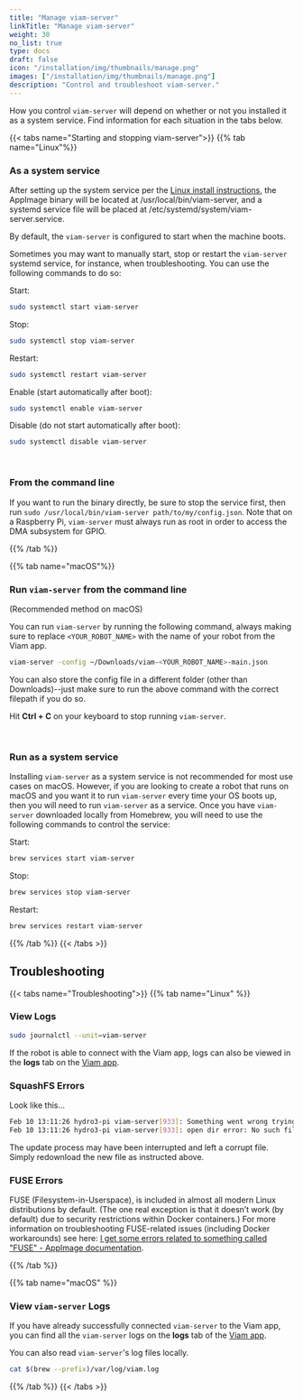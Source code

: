 ```yaml
---
title: "Manage viam-server"
linkTitle: "Manage viam-server"
weight: 30
no_list: true
type: docs
draft: false
icon: "/installation/img/thumbnails/manage.png"
images: ["/installation/img/thumbnails/manage.png"]
description: "Control and troubleshoot viam-server."
---
```


How you control `viam-server` will depend on whether or not you installed it as a system service.
Find information for each situation in the tabs below.

{{< tabs name="Starting and stopping viam-server">}}
{{% tab name="Linux"%}}

### As a system service

After setting up the system service per the [Linux install instructions](/installation#install-viam-server), the AppImage binary will be located at <file>/usr/local/bin/viam-server</file>, and a systemd service file will be placed at <file>/etc/systemd/system/viam-server.service</file>.

By default, the `viam-server` is configured to start when the machine boots.

Sometimes you may want to manually start, stop or restart the `viam-server` systemd service, for instance, when troubleshooting.
You can use the following commands to do so:

Start:

```sh {id="terminal-prompt" class="command-line" data-prompt="$"}
sudo systemctl start viam-server
```

Stop:

```sh {id="terminal-prompt" class="command-line" data-prompt="$"}
sudo systemctl stop viam-server
```

Restart:

```sh {id="terminal-prompt" class="command-line" data-prompt="$"}
sudo systemctl restart viam-server
```

Enable (start automatically after boot):

```sh {id="terminal-prompt" class="command-line" data-prompt="$"}
sudo systemctl enable viam-server
```

Disable (do not start automatically after boot):

```sh {id="terminal-prompt" class="command-line" data-prompt="$"}
sudo systemctl disable viam-server
```

<br>

### From the command line

If you want to run the binary directly, be sure to stop the service first, then run `sudo /usr/local/bin/viam-server path/to/my/config.json`.
Note that on a Raspberry Pi, `viam-server` must always run as root in order to access the DMA subsystem for GPIO.

{{% /tab %}}

{{% tab name="macOS"%}}

### Run `viam-server` from the command line

(Recommended method on macOS)

You can run `viam-server` by running the following command, always making sure to replace `<YOUR_ROBOT_NAME>` with the name of your robot from the Viam app.

```sh {id="terminal-prompt" class="command-line" data-prompt="$"}
viam-server -config ~/Downloads/viam-<YOUR_ROBOT_NAME>-main.json
```

You can also store the config file in a different folder (other than Downloads)--just make sure to run the above command with the correct filepath if you do so.

Hit **Ctrl + C** on your keyboard to stop running `viam-server`.

<br>

### Run as a system service

Installing `viam-server` as a system service is not recommended for most use cases on macOS.
However, if you are looking to create a robot that runs on macOS and you want it to run `viam-server` every time your OS boots up, then you will need to run `viam-server` as a service.
Once you have `viam-server` downloaded locally from Homebrew, you will need to use the following commands to control the service:

Start:

```sh {id="terminal-prompt" class="command-line" data-prompt="$"}
brew services start viam-server
```

Stop:

```sh {id="terminal-prompt" class="command-line" data-prompt="$"}
brew services stop viam-server
```

Restart:

```sh {id="terminal-prompt" class="command-line" data-prompt="$"}
brew services restart viam-server
```

{{% /tab %}}
{{< /tabs >}}

## Troubleshooting

{{< tabs name="Troubleshooting">}}
{{% tab name="Linux" %}}

### View Logs

```sh {id="terminal-prompt" class="command-line" data-prompt="$"}
sudo journalctl --unit=viam-server
```

If the robot is able to connect with the Viam app, logs can also be viewed in the **logs** tab on the [Viam app](https://app.viam.com/).

### SquashFS Errors

Look like this...

```sh {id="terminal-prompt" class="command-line" data-prompt="$" data-output="1-10"}
Feb 10 13:11:26 hydro3-pi viam-server[933]: Something went wrong trying to read the squashfs image.
Feb 10 13:11:26 hydro3-pi viam-server[933]: open dir error: No such file or directory
```

The update process may have been interrupted and left a corrupt file.
Simply redownload the new file as instructed above.

### FUSE Errors

FUSE (Filesystem-in-Userspace), is included in almost all modern Linux distributions by default.
(The one real exception is that it doesn’t work (by default) due to security restrictions within Docker containers.)
For more information on troubleshooting FUSE-related issues (including Docker workarounds) see here: [I get some errors related to something called "FUSE" - AppImage documentation](https://docs.appimage.org/user-guide/troubleshooting/fuse.html).

{{% /tab %}}

{{% tab name="macOS" %}}

### View `viam-server` Logs

If you have already successfully connected `viam-server` to the Viam app, you can find all the `viam-server` logs on the **logs** tab of the [Viam app](https://app.viam.com/).

You can also read `viam-server`'s log files locally.

```sh {id="terminal-prompt" class="command-line" data-prompt="$"}
cat $(brew --prefix)/var/log/viam.log
```

{{% /tab %}}
{{< /tabs >}}
